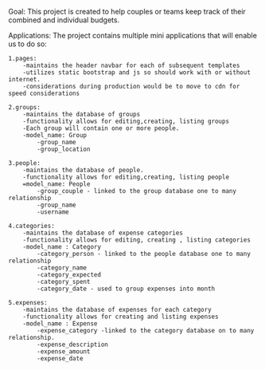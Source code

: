 Goal:
This project is created to help couples or teams keep track of their combined and individual budgets.

Applications:
The project contains multiple mini applications that will enable us to do so:

    1.pages:
        -maintains the header navbar for each of subsequent templates
        -utilizes static bootstrap and js so should work with or without internet.
        -considerations during production would be to move to cdn for speed considerations

    2.groups:
        -maintains the database of groups 
        -functionality allows for editing,creating, listing groups
        -Each group will contain one or more people.
        -model_name: Group
            -group_name
            -group_location

    3.people:
        -maintains the database of people. 
        -functionality allows for editing,creating, listing people
        =model_name: People
            -group_couple - linked to the group database one to many relationship
            -group_name 
            -username

    4.categories:
        -maintains the database of expense categories 
        -functionality allows for editing, creating , listing categories
        -model_name : Category
            -category_person - linked to the people database one to many relationship 
            -category_name
            -category_expected
            -category_spent
            -category_date - used to group expenses into month

    5.expenses:
        -maintains the database of expenses for each category
        -functionality allows for creating and listing expenses
        -model_name : Expense
            -expense_category -linked to the category database on to many relationship.
            -expense_description
            -expense_amount
            -expense_date